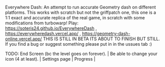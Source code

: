 Everywhere Dash:
An attempt to run accurate Geometry dash on different platforms.
This works with scratch but not the griffpatch one, this one is a 1:1 exact and accurate replica of the real game, in scratch with some modifications from turbowarp!
Play: https://soteris24.github.io/EverywhereDash , https://everywheredash.vercel.app/ , https://geometry-dash-online.vercel.app/
THIS IS STILL IN BETA ITS ABOUT TO FINISH BUT STILL. If you find a bug or suggest something please put in in the ussues tab :)

TODO:
End Screen (bc the level goes on forever). |
Be able to change your icon (4 at least). |
Settings page |
Progress |
